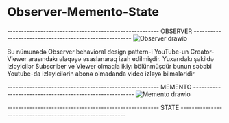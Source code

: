 # Observer-Memento-State

------------------------------------------------------- OBSERVER -------------------------------------------------------
![Observer drawio](https://github.com/GIGI-bit/Observer-Memento-State/assets/64860005/e0ade89d-7072-43d1-bbc4-c2904ff2eb47)

Bu nümunədə Observer behavioral design pattern-i YouTube-un Creator-Viewer arasındakı əlaqəyə əsaslanaraq izah edilmişdir. 
Yuxarıdakı şəkildə izləyicilər Subscriber ve Viewer olmaqla ikiyı bölünmüşdür bunun səbəbi Youtube-da izləyicilərin abonə olmadanda video izləyə bilmələridir 

------------------------------------------------------- MEMENTO --------------------------------------------------------
![Memento drawio](https://github.com/GIGI-bit/Observer-Memento-State/assets/64860005/57560d3d-27cd-4758-a983-21d6b085c7b4)

------------------------------------------------------- STATE ----------------------------------------------------------

